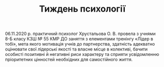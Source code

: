 ﻿---
title: Тиждень психології
---

06.11.2020 р. практичний психолог Хрустальова О. В. провела з учнями 8-Б класу КЗШ № 55 КМР ДО заняття з елементами тренінгу «Лідер в тобі», мета якого мотивація учнів до партнерства, здатність адекватно оцінювати свої лідерські якості та власне місце в колективі, бачити особисті позитивні й негативні риси характеру та сприяти усвідомленню пріоритетних цінностей необхідних для самостійного життя.

<slideshow />
